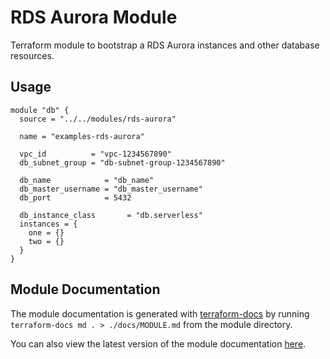 # RDS Aurora Module

Terraform module to bootstrap a RDS Aurora instances and other database resources.

## Usage

```hcl
module "db" {
  source = "../../modules/rds-aurora"

  name = "examples-rds-aurora"

  vpc_id          = "vpc-1234567890"
  db_subnet_group = "db-subnet-group-1234567890"

  db_name            = "db_name"
  db_master_username = "db_master_username"
  db_port            = 5432

  db_instance_class       = "db.serverless"
  instances = {
    one = {}
    two = {}
  }
}
```

## Module Documentation

The module documentation is generated with [terraform-docs](https://github.com/terraform-docs/terraform-docs) by running `terraform-docs md . > ./docs/MODULE.md` from the module directory.

You can also view the latest version of the module documentation [here](./docs/MODULE.md).
